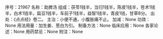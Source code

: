 序号：21967
名称：助脾汤
组成：茯苓1钱半，当归1钱半，陈皮1钱半，苍术1钱半，白术1钱半，扁豆1钱半，车前子1钱半，益智1钱半，青皮1钱，甘草8分。
出处：《点点经》卷二。
主治：小便不通，小腹胀痛不止。
加减：None
功效：None
用法用量：加生姜、葱白为引。
制备方法：None
临床应用：None
各家论述：None
用药禁忌：None
附注：None

